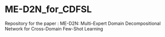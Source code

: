 # ME-D2N_for_CDFSL
Repository for the paper : ME-D2N: Multi-Expert Domain Decompositional Network for Cross-Domain Few-Shot Learning
